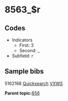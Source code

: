 # 8563\_$r

## Codes

-   Indicators
    -   First: 3
    -   Second: \_
-   Subfield: r

## Sample bibs

5162168 [Quicksearch](https://search.library.yale.edu/catalog/5162168) [VXWS](http://prodorbis.library.yale.edu:7014/vxws/GetHoldingsService?bibId=5162168)

**Parent topic:**[856](../../tags/856/856.md)

